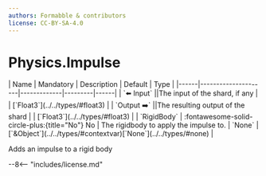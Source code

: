 ```yaml
---
authors: Formabble & contributors
license: CC-BY-SA-4.0
---
```



# Physics.Impulse

<div class="sh-parameters" markdown="1">
| Name | Mandatory | Description | Default | Type |
|------|---------------------|-------------|---------|------|
| `⬅️ Input` ||The input of the shard, if any | | [`Float3`](../../types/#float3) |
| `Output ➡️` ||The resulting output of the shard | | [`Float3`](../../types/#float3) |
| `RigidBody` | :fontawesome-solid-circle-plus:{title="No"} No  | The rigidbody to apply the impulse to. | `None` | [`&Object`](../../types/#contextvar)[`None`](../../types/#none) |

</div>

Adds an impulse to a rigid body

--8<-- "includes/license.md"

